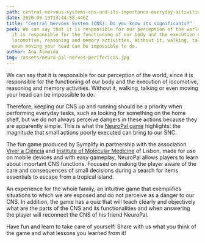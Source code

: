 ```yaml
---
path: central-nervous-systems-cns-and-its-importance-everyday-activities
date: 2020-05-13T13:44:58.446Z
title: "Central Nervous System (CNS): Do you know its significants?"
peek: We can say that it is responsible for our perception of the world, since
  it is responsible for the functioning of our body and the execution of
  locomotive, reasoning and memory activities. Without it, walking, talking or
  even moving your head can be impossible to do.
author: Ana Almeida
img: /assets/neuro-pal-nervos-perifericos.jpg
---
```

We can say that it is responsible for our perception of the world, since it is responsible for the functioning of our body and the execution of locomotive, reasoning and memory activities. Without it, walking, talking or even moving your head can be impossible to do.

Therefore, keeping our CNS up and running should be a priority when performing everyday tasks, such as looking for something on the home shelf, but we do not always perceive dangers in these actions because they are apparently simple. This is what the [NeuroPal game](https://simplify-lgp.tech/products/neuropal/) highlights: the magnitude that small actions poorly executed can bring to our SNC.

The fun game produced by Symplify in partnership with the association [Viver a Ciência](http://www.viveraciencia.org/pt/) and [Institute of Molecular Medicine](https://imm.medicina.ulisboa.pt/#) of Lisbon, made for use on mobile devices and with easy gameplay, NeuroPal allows players to learn about important CNS functions. Focused on making the player aware of the care and consequences of small decisions during a search for items essentials to escape from a tropical island.

An experience for the whole family, an intuitive game that exemplifies situations to which we are exposed and do not perceive as a danger to our CNS. In addition, the game has a quiz that will teach clearly and objectively what are the parts of the CNS and its functionalities and when answering the player will reconnect the CNS of his friend NeuroPal.

Have fun and learn to take care of yourself! Share with us what you think of the game and what lessons you learned from it!